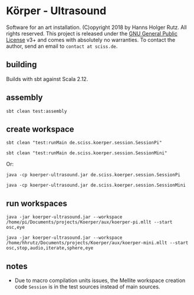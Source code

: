 # Körper - Ultrasound

Software for an art installation. (C)opyright 2018 by Hanns Holger Rutz. All rights reserved. This project is released under the
[GNU General Public License](http://github.com/Sciss/Koerper/blob/master/LICENSE) v3+ and comes with absolutely no warranties.
To contact the author, send an email to `contact at sciss.de`.

## building

Builds with sbt against Scala 2.12.

## assembly

    sbt clean test:assembly

## create workspace

    sbt clean "test:runMain de.sciss.koerper.session.SessionPi"
    
    sbt clean "test:runMain de.sciss.koerper.session.SessionMini"

Or:

    java -cp koerper-ultrasound.jar de.sciss.koerper.session.SessionPi
    
    java -cp koerper-ultrasound.jar de.sciss.koerper.session.SessionMini

## run workspaces

    java -jar koerper-ultrasound.jar --workspace /home/pi/Documents/projects/Koerper/aux/koerper-pi.mllt --start osc,eye

    java -jar koerper-ultrasound.jar --workspace /home/hhrutz/Documents/projects/Koerper/aux/koerper-mini.mllt --start osc,stop,audio,iterate,sphere,eye

## notes

- Due to macro compilation units issues, the Mellite workspace creation code `Session` is in the test sources instead of main sources.
